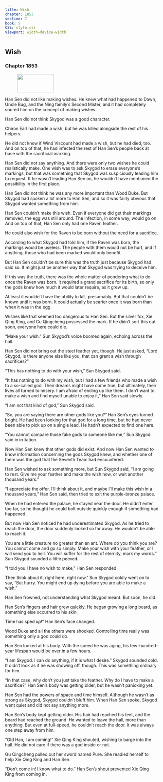 ```yaml
---
title: Wish
chapter: 1853
section: 7
book: 5
CSS: style.css
viewport: width=device-width
---
```


## Wish

### Chapter 1853

<figure>
	<img src="../Images/gem.gif" alt="" id="gem" width="120" height="60" />
</figure>

Han Sen did not like making wishes. He knew what had happened to Dawn, Uncle Bug, and the Ning family’s Second Mister, and it had completely soured him on the concept of making wishes.

Han Sen did not think Skygod was a good character.

Chiron Earl had made a wish, but he was killed alongside the rest of his helpers.

He did not know if Wind Viscount had made a wish, but he had died, too. And on top of that, he had infected the rest of Han Sen’s people back at base with the sacrificial marking.

Han Sen did not say anything. And there were only two wishes he could realistically make. One wish was to ask Skygod to erase everyone’s markings, but that was something that Skygod was suspiciously leading him to request. If he wasn’t leading Han Sen on, he wouldn’t have mentioned the possibility in the first place.

Han Sen did not think he was any more important than Wood Duke. But Skygod had spoken a lot more to Han Sen, and so it was fairly obvious that Skygod wanted something from him.

Han Sen couldn’t make this wish. Even if everyone did get their markings removed, the egg was still around. The infection, in some way, would go on. And on top of that, Han Sen only had one Raven feather.

He could also wish for the Raven to be born without the need for a sacrifice.

According to what Skygod had told him, if the Raven was born, the markings would be useless. The people with them would not be hurt, and if anything, those who had been marked would only benefit.

But Han Sen couldn’t be sure this was the truth just because Skygod had said so. It might just be another way that Skygod was trying to deceive him.

If this was the truth, there was the whole matter of pondering what to do once the Raven was born. It required a grand sacrifice for its birth, so only the gods knew how much it would later require, as it grew up.

At least it wouldn’t have the ability to kill, presumably. But that couldn’t be known until it was born. It could actually be scarier once it was born than when it was in the egg.

Wishes like that seemed too dangerous to Han Sen. But the silver fox, Xie Qing King, and Gu Qingcheng possessed the mark. If he didn’t sort this out soon, everyone here could die.

“Make your wish.” Sun Skygod’s voice boomed again, echoing across the hall.

Han Sen did not bring out the steel feather yet, though. He just asked, “Lord Skygod, is there anyone else like you, that can grant a wish through sacrifices?”

“This has nothing to do with your wish,” Sun Skygod said.

“It has nothing to do with my wish, but I had a few friends who made a wish to a so-called god. Their dreams might have come true, but ultimately, their lives all turned to misery. I am afraid of ending up like them. I don’t want to make a wish and find myself unable to enjoy it,” Han Sen said slowly.

“I am not that kind of god,” Sun Skygod said.

“So, you are saying there are other gods like you?” Han Sen’s eyes turned bright. He had been looking for that god for a long time, but he had never been able to pick up on a single lead. He hadn’t expected to find one here.

“You cannot compare those fake gods to someone like me,” Sun Skygod said in irritation.

Now Han Sen knew that other gods did exist. And now Han Sen wanted to know information concerning the gods Skygod knew, and whether one of them was the god that the Seventh Team had encountered.

Han Sen wished to ask something more, but Sun Skygod said, “I am going to rest. Give me your feather and make the wish now, or wait another thousand years.”

“I appreciate the offer. I’ll think about it, and maybe I’ll make this wish in a thousand years,” Han Sen said, then tried to exit the purple-bronze palace.

When he had entered the palace, he stayed near the door. He didn’t enter too far, so he thought he could bolt outside quickly enough if something bad happened.

But now Han Sen noticed he had underestimated Skygod. As he tried to reach the door, the door suddenly looked so far away. He wouldn’t be able to reach it.

You are a little creature no greater than an ant. Where do you think you are? You cannot come and go so simply. Make your wish with your feather, or I will send you to hell. You will suffer for the rest of eternity, mark my words.” Sun Skygod sounded a little peeved.

“I told you I have no wish to make,” Han Sen responded.

Then think about it, right here, right now.” Sun Skygod coldly went on to say, “But hurry. You might end up dying before you are able to make a wish.”

Han Sen frowned, not understanding what Skygod meant. But soon, he did.

Han Sen’s fingers and hair grew quickly. He began growing a long beard, as something else occurred to his skin.

Time has sped up!” Han Sen’s face changed.

Wood Duke and all the others were shocked. Controlling time really was something only a god could do.

Han Sen looked at his body. With the speed he was aging, his few-hundred-year lifespan would be over in a few hours.

“I am Skygod. I can do anything, if it is what I desire.” Skygod sounded cold. It didn’t look as if he was showing off, though. This was something ordinary for him.

“In that case, why don’t you just take the feather. Why do I have to make a sacrifice?” Han Sen’s body was getting older, but he wasn’t panicking yet.

Han Sen had the powers of space and time himself. Although he wasn’t as strong as Skygod, Skygod couldn’t bluff him. When Han Sen spoke, Skygod went quiet and did not say anything more.

Han Sen’s body kept getting older. His hair had reached his feet, and the beard had reached the ground. He wanted to leave the hall, more than anything. But even at full-speed, he couldn’t reach the door. It was always one step away from him.

“Old Han, I am coming!” Xie Qing King shouted, wishing to barge into the hall. He did not care if there was a god inside or not.

Gu Qingcheng pulled out her sword named Pure. She readied herself to help Xie Qing King and Han Sen.

“Don’t come in! I know what to do.” Han Sen’s shout prevented Xie Qing King from coming in.